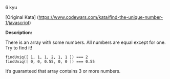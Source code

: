 6 kyu

[Original Kata] (https://www.codewars.com/kata/find-the-unique-number-1/javascript)

**Description:**

There is an array with some numbers. All numbers are equal except for one. Try to find it!

```
findUniq([ 1, 1, 1, 2, 1, 1 ]) === 2
findUniq([ 0, 0, 0.55, 0, 0 ]) === 0.55
```

It’s guaranteed that array contains 3 or more numbers.
